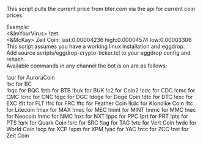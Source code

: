 This script pulls the current price from bter.com via the api for current coin prices.  

Example:  
<&ImYourVirus> !zet  
<&McKay> Zeit Coin: last:0.00004236 high:0.00004574 low:0.00003306  
This script assumes you have a working linux installation and eggdrop.  
Add source scripts/eggdrop-crypto-ticker.tcl to your eggdrop config and rehash.  
Available commands in any channel the bot is on are as follows:  

!aur for AuroraCoin  
!bc for BC  
!bqc for BQC
!btb for BTB
!buk for BUK
!c2 for Coin2
!cdc for CDC
!cmc for CMC
!cnc for CNC
!dgc for DGC
!doge for Doge Coin
!dtc for DTC
!exc for EXC
!flt for FLT
!frc for FRC
!ftc for Feather Coin
!kdc for Klondike Coin
!ltc for Litecoin
!max for MAX
!mec for MEC
!mint for MINT
!mmc for MMC
!nec for Neocoin
!nmc for NMC
!nxt for NXT
!ppc for PPC
!prt for PRT
!pts for PTS
!qrk for Quark Coin
!src for SRC
!tag for TAG
!vtc for Vert Coin
!wdc for World Coin
!xcp for XCP
!xpm for XPM
!yac for YAC
!zcc for ZCC
!zet for Zeit Coin

